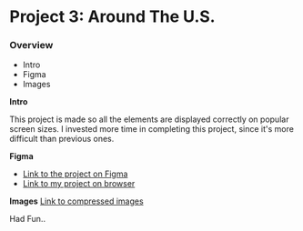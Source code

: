 # Project 3: Around The U.S.

### Overview

- Intro
- Figma
- Images

**Intro**

This project is made so all the elements are displayed correctly on popular screen sizes. I invested more time in completing this project, since it's more difficult than previous ones.

**Figma**

- [Link to the project on Figma](https://www.figma.com/file/ii4xxsJ0ghevUOcssTlHZv/Sprint-3%3A-Around-the-US?node-id=0%3A1)
- [Link to my project on browser](https://saumyanaya.github.io/se_project_aroundtheus/index.html)

**Images**
[Link to compressed images](./projects/se_project_aroundtheus/images)

Had Fun..
